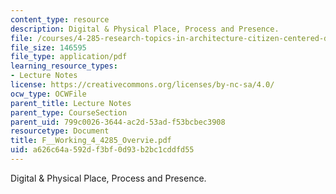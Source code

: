 ```yaml
---
content_type: resource
description: Digital & Physical Place, Process and Presence.
file: /courses/4-285-research-topics-in-architecture-citizen-centered-design-of-open-governance-systems-fall-2002/a626c64a592df3bf0d93b2bc1cddfd55_F__Working_4_4285_Overvie.pdf
file_size: 146595
file_type: application/pdf
learning_resource_types:
- Lecture Notes
license: https://creativecommons.org/licenses/by-nc-sa/4.0/
ocw_type: OCWFile
parent_title: Lecture Notes
parent_type: CourseSection
parent_uid: 799c0026-3644-ac2d-53ad-f53bcbec3908
resourcetype: Document
title: F__Working_4_4285_Overvie.pdf
uid: a626c64a-592d-f3bf-0d93-b2bc1cddfd55
---
```

Digital & Physical Place, Process and Presence.